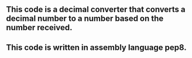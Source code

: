 ## This code is a decimal converter that converts a decimal number to a number based on the number received.

## This code is written in assembly language pep8.

